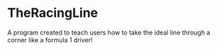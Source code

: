 # TheRacingLine
A program created to teach users how to take the ideal line through a corner like a formula 1 driver!
